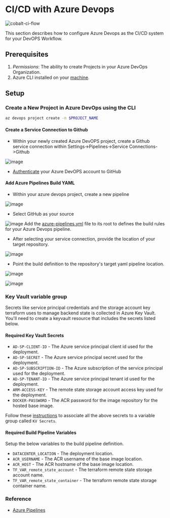 # CI/CD with Azure Devops

![cobalt-ci-flow](https://user-images.githubusercontent.com/7635865/56059699-42aaa500-5d2a-11e9-8544-5236e7a9b2ef.png)

This section describes how to configure Azure Devops as the CI/CD system for your DevOPS Workflow.

## Prerequisites

1. _Permissions_: The ability to create Projects in your Azure DevOps Organization.
2. Azure CLI installed on your [machine](https://docs.microsoft.com/en-us/cli/azure/install-azure-cli?view=azure-cli-latest).

## Setup

### Create a New Project in Azure DevOps using the CLI

```bash
az devops project create -n $PROJECT_NAME
```

#### Create a Service Connection to Github

- Within your newly created Azure DevOPS project, create a Github service connection within Settings->Pipelines->Service Connections->Github

![image](https://user-images.githubusercontent.com/7635865/56069523-fc187300-5d48-11e9-8c38-78c2d734332c.png)

- [Authenticate](https://docs.microsoft.com/en-us/azure/devops/boards/github/connect-to-github?view=azure-devops#authentication-options) your Azure DevOPS account to GitHub

#### Add Azure Pipelines Build YAML

- Within your azure devops project, create a new pipeline

![image](https://user-images.githubusercontent.com/7635865/56069362-549b4080-5d48-11e9-97b9-02cb01cc5b35.png)

- Select GitHub as your source

![image](https://user-images.githubusercontent.com/7635865/56069729-05eea600-5d4a-11e9-8aa8-002feb8519a0.png)
Add the [azure-pipelines.yml](./azure-pipelines.yml) file to its root to defines the build rules for your Azure Devops pipeline.

- After selecting your service connection, provide the location of your target repository.

![image](https://user-images.githubusercontent.com/7635865/56069808-5fef6b80-5d4a-11e9-9d5d-d4a7fb372a41.png)

- Point the build definition to the repository's target yaml pipeline location.

![image](https://user-images.githubusercontent.com/7635865/56069873-a5ac3400-5d4a-11e9-80e0-fe2e90b5639b.png)

![image](https://user-images.githubusercontent.com/7635865/56069976-2c611100-5d4b-11e9-9bc0-b4dad6d1cd9c.png)

### Key Vault variable group

Secrets like service principal credentials and the storage account key terraform uses to manage backend state is collected in Azure Key Vault. You'll need to create a keyvault resource that includes the secrets listed below.

#### Required Key Vault Secrets

- `AD-SP-CLIENT-ID` - The Azure service principal client id used for the deployment.
- `AD-SP-SECRET` - The Azure service principal secret used for the deployment.
- `AD-SP-SUBSCRIPTION-ID` - The Azure subscription of the service principal used for the deployment.
- `AD-SP-TENANT-ID` - The Azure service principal tenant id used for the deployment.
- `ARM-ACCESS-KEY` - The remote state storage account access key used for the deployment.
- `DOCKER-PASSWORD` - The ACR password for the image repository for the hosted base image.

Follow these [instructions](https://docs.microsoft.com/en-us/azure/devops/pipelines/library/variable-groups?view=azure-devops&tabs=yaml#link-secrets-from-an-azure-key-vault) to associate all the above secrets to a variable group called `KV Secrets`.

#### Required Build Pipeline Variables

Setup the below variables to the build pipeline definition.

- `DATACENTER_LOCATION` - The deployment location.
- `ACR_USERNAME` - The ACR username of the base image location.
- `ACR_HOST` - The ACR hostname of the base image location.
- `TF_VAR_remote_state_account` - The terraform remote state storage account name.
- `TF_VAR_remote_state_container` - The terraform remote state storage container name.

### Reference

- [Azure Pipelines](https://docs.microsoft.com/en-us/azure/devops/pipelines/get-started/what-is-azure-pipelines?toc=/azure/devops/pipelines/toc.json&bc=/azure/devops/boards/pipelines/breadcrumb/toc.json&view=azure-devops)
